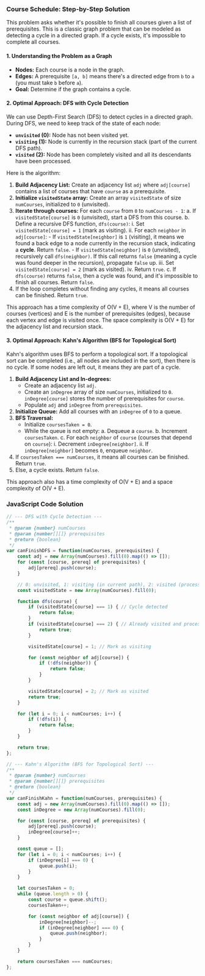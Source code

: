### Course Schedule: Step-by-Step Solution

This problem asks whether it's possible to finish all courses given a list of prerequisites. This is a classic graph problem that can be modeled as detecting a cycle in a directed graph. If a cycle exists, it's impossible to complete all courses.

#### 1. Understanding the Problem as a Graph

-   **Nodes:** Each course is a node in the graph.
-   **Edges:** A prerequisite `[a, b]` means there's a directed edge from `b` to `a` (you must take `b` before `a`).
-   **Goal:** Determine if the graph contains a cycle.

#### 2. Optimal Approach: DFS with Cycle Detection

We can use Depth-First Search (DFS) to detect cycles in a directed graph. During DFS, we need to keep track of the state of each node:

-   **`unvisited` (0):** Node has not been visited yet.
-   **`visiting` (1):** Node is currently in the recursion stack (part of the current DFS path).
-   **`visited` (2):** Node has been completely visited and all its descendants have been processed.

Here is the algorithm:

1.  **Build Adjacency List:** Create an adjacency list `adj` where `adj[course]` contains a list of courses that have `course` as a prerequisite.
2.  **Initialize `visitedState` array:** Create an array `visitedState` of size `numCourses`, initialized to `0` (unvisited).
3.  **Iterate through courses:** For each `course` from `0` to `numCourses - 1`:
    a. If `visitedState[course]` is `0` (unvisited), start a DFS from this course.
    b. Define a recursive DFS function, `dfs(course)`:
        i. Set `visitedState[course] = 1` (mark as visiting).
        ii. For each `neighbor` in `adj[course]`:
            -   If `visitedState[neighbor]` is `1` (visiting), it means we found a back edge to a node currently in the recursion stack, indicating a **cycle**. Return `false`.
            -   If `visitedState[neighbor]` is `0` (unvisited), recursively call `dfs(neighbor)`. If this call returns `false` (meaning a cycle was found deeper in the recursion), propagate `false` up.
        iii. Set `visitedState[course] = 2` (mark as visited).
        iv. Return `true`.
    c. If `dfs(course)` returns `false`, then a cycle was found, and it's impossible to finish all courses. Return `false`.
4.  If the loop completes without finding any cycles, it means all courses can be finished. Return `true`.

This approach has a time complexity of O(V + E), where V is the number of courses (vertices) and E is the number of prerequisites (edges), because each vertex and edge is visited once. The space complexity is O(V + E) for the adjacency list and recursion stack.

#### 3. Optimal Approach: Kahn's Algorithm (BFS for Topological Sort)

Kahn's algorithm uses BFS to perform a topological sort. If a topological sort can be completed (i.e., all nodes are included in the sort), then there is no cycle. If some nodes are left out, it means they are part of a cycle.

1.  **Build Adjacency List and In-degrees:**
    -   Create an adjacency list `adj`.
    -   Create an `inDegree` array of size `numCourses`, initialized to `0`. `inDegree[course]` stores the number of prerequisites for `course`.
    -   Populate `adj` and `inDegree` from `prerequisites`.
2.  **Initialize Queue:** Add all courses with an `inDegree` of `0` to a queue.
3.  **BFS Traversal:**
    -   Initialize `coursesTaken = 0`.
    -   While the queue is not empty:
        a. Dequeue a `course`.
        b. Increment `coursesTaken`.
        c. For each `neighbor` of `course` (courses that depend on `course`):
            i. Decrement `inDegree[neighbor]`.
            ii. If `inDegree[neighbor]` becomes `0`, enqueue `neighbor`.
4.  If `coursesTaken === numCourses`, it means all courses can be finished. Return `true`.
5.  Else, a cycle exists. Return `false`.

This approach also has a time complexity of O(V + E) and a space complexity of O(V + E).

### JavaScript Code Solution

```javascript
// --- DFS with Cycle Detection ---
/**
 * @param {number} numCourses
 * @param {number[][]} prerequisites
 * @return {boolean}
 */
var canFinishDFS = function(numCourses, prerequisites) {
    const adj = new Array(numCourses).fill(0).map(() => []);
    for (const [course, prereq] of prerequisites) {
        adj[prereq].push(course);
    }

    // 0: unvisited, 1: visiting (in current path), 2: visited (processed)
    const visitedState = new Array(numCourses).fill(0);

    function dfs(course) {
        if (visitedState[course] === 1) { // Cycle detected
            return false;
        }
        if (visitedState[course] === 2) { // Already visited and processed
            return true;
        }

        visitedState[course] = 1; // Mark as visiting

        for (const neighbor of adj[course]) {
            if (!dfs(neighbor)) {
                return false;
            }
        }

        visitedState[course] = 2; // Mark as visited
        return true;
    }

    for (let i = 0; i < numCourses; i++) {
        if (!dfs(i)) {
            return false;
        }
    }

    return true;
};

// --- Kahn's Algorithm (BFS for Topological Sort) ---
/**
 * @param {number} numCourses
 * @param {number[][]} prerequisites
 * @return {boolean}
 */
var canFinishKahn = function(numCourses, prerequisites) {
    const adj = new Array(numCourses).fill(0).map(() => []);
    const inDegree = new Array(numCourses).fill(0);

    for (const [course, prereq] of prerequisites) {
        adj[prereq].push(course);
        inDegree[course]++;
    }

    const queue = [];
    for (let i = 0; i < numCourses; i++) {
        if (inDegree[i] === 0) {
            queue.push(i);
        }
    }

    let coursesTaken = 0;
    while (queue.length > 0) {
        const course = queue.shift();
        coursesTaken++;

        for (const neighbor of adj[course]) {
            inDegree[neighbor]--;
            if (inDegree[neighbor] === 0) {
                queue.push(neighbor);
            }
        }
    }

    return coursesTaken === numCourses;
};
```
